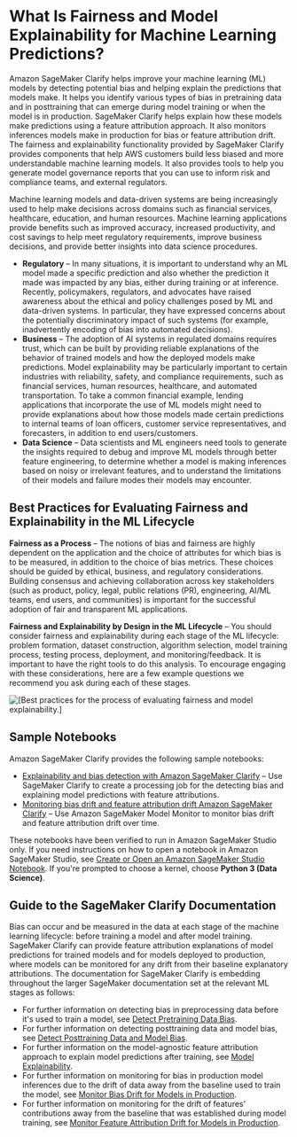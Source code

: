 # What Is Fairness and Model Explainability for Machine Learning Predictions?<a name="clarify-fairness-and-explainability"></a>

Amazon SageMaker Clarify helps improve your machine learning \(ML\) models by detecting potential bias and helping explain the predictions that models make\. It helps you identify various types of bias in pretraining data and in posttraining that can emerge during model training or when the model is in production\. SageMaker Clarify helps explain how these models make predictions using a feature attribution approach\. It also monitors inferences models make in production for bias or feature attribution drift\. The fairness and explainability functionality provided by SageMaker Clarify provides components that help AWS customers build less biased and more understandable machine learning models\. It also provides tools to help you generate model governance reports that you can use to inform risk and compliance teams, and external regulators\.

Machine learning models and data\-driven systems are being increasingly used to help make decisions across domains such as financial services, healthcare, education, and human resources\. Machine learning applications provide benefits such as improved accuracy, increased productivity, and cost savings to help meet regulatory requirements, improve business decisions, and provide better insights into data science procedures\.
+ **Regulatory** – In many situations, it is important to understand why an ML model made a specific prediction and also whether the prediction it made was impacted by any bias, either during training or at inference\. Recently, policymakers, regulators, and advocates have raised awareness about the ethical and policy challenges posed by ML and data\-driven systems\. In particular, they have expressed concerns about the potentially discriminatory impact of such systems \(for example, inadvertently encoding of bias into automated decisions\)\. 
+ **Business** – The adoption of AI systems in regulated domains requires trust, which can be built by providing reliable explanations of the behavior of trained models and how the deployed models make predictions\. Model explainability may be particularly important to certain industries with reliability, safety, and compliance requirements, such as financial services, human resources, healthcare, and automated transportation\. To take a common financial example, lending applications that incorporate the use of ML models might need to provide explanations about how those models made certain predictions to internal teams of loan officers, customer service representatives, and forecasters, in addition to end users/customers\.
+ **Data Science** – Data scientists and ML engineers need tools to generate the insights required to debug and improve ML models through better feature engineering, to determine whether a model is making inferences based on noisy or irrelevant features, and to understand the limitations of their models and failure modes their models may encounter\.

## Best Practices for Evaluating Fairness and Explainability in the ML Lifecycle<a name="clarify-fairness-and-explainability-best-practices"></a>

**Fairness as a Process** – The notions of bias and fairness are highly dependent on the application and the choice of attributes for which bias is to be measured, in addition to the choice of bias metrics\. These choices should be guided by ethical, business, and regulatory considerations\. Building consensus and achieving collaboration across key stakeholders \(such as product, policy, legal, public relations \(PR\), engineering, AI/ML teams, end users, and communities\) is important for the successful adoption of fair and transparent ML applications\.

**Fairness and Explainability by Design in the ML Lifecycle** – You should consider fairness and explainability during each stage of the ML lifecycle: problem formation, dataset construction, algorithm selection, model training process, testing process, deployment, and monitoring/feedback\. It is important to have the right tools to do this analysis\. To encourage engaging with these considerations, here are a few example questions we recommend you ask during each of these stages\.

![\[Best practices for the process of evaluating fairness and model explainability.\]](http://docs.aws.amazon.com/sagemaker/latest/dg/images/clarify-best-practices-image.png)

## Sample Notebooks<a name="clarify-fairness-and-explainability-sample-notebooks"></a>

Amazon SageMaker Clarify provides the following sample notebooks:
+ [Explainability and bias detection with Amazon SageMaker Clarify](https://sagemaker-examples.readthedocs.io/en/latest/sagemaker_processing/fairness_and_explainability/fairness_and_explainability.html) – Use SageMaker Clarify to create a processing job for the detecting bias and explaining model predictions with feature attributions\.
+ [Monitoring bias drift and feature attribution drift Amazon SageMaker Clarify](https://sagemaker-examples.readthedocs.io/en/latest/sagemaker_model_monitor/fairness_and_explainability/SageMaker-Model-Monitor-Fairness-and-Explainability.html) – Use Amazon SageMaker Model Monitor to monitor bias drift and feature attribution drift over time\.

These notebooks have been verified to run in Amazon SageMaker Studio only\. If you need instructions on how to open a notebook in Amazon SageMaker Studio, see [Create or Open an Amazon SageMaker Studio Notebook](notebooks-create-open.md)\. If you're prompted to choose a kernel, choose **Python 3 \(Data Science\)**\.

## Guide to the SageMaker Clarify Documentation<a name="clarify-fairness-and-explainability-toc"></a>

Bias can occur and be measured in the data at each stage of the machine learning lifecycle: before training a model and after model training\. SageMaker Clarify can provide feature attribution explanations of model predictions for trained models and for models deployed to production, where models can be monitored for any drift from their baseline explanatory attributions\. The documentation for SageMaker Clarify is embedding throughout the larger SageMaker documentation set at the relevant ML stages as follows:
+ For further information on detecting bias in preprocessing data before it's used to train a model, see [Detect Pretraining Data Bias](clarify-detect-data-bias.md)\.
+ For further information on detecting posttraining data and model bias, see [Detect Posttraining Data and Model Bias](clarify-detect-post-training-bias.md)\.
+ For further information on the model\-agnostic feature attribution approach to explain model predictions after training, see [Model Explainability](clarify-model-explainability.md)\.
+ For further information on monitoring for bias in production model inferences due to the drift of data away from the baseline used to train the model, see [Monitor Bias Drift for Models in Production](clarify-model-monitor-bias-drift.md)\.
+ For further information on monitoring for the drift of features' contributions away from the baseline that was established during model training, see [Monitor Feature Attribution Drift for Models in Production](clarify-model-monitor-feature-attribution-drift.md)\.